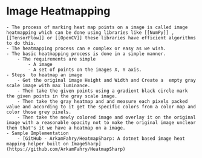 # Image Heatmapping
	- The process of marking heat map points on a image is called image heatmapping which can be done using libraries like [[NumPy]] , [[TensorFlow]] or [[OpenCV]] these libraries have efficient algorithms to do this.
	- The heatmapping process can e complex or easy as we wish.
	- The basic heatmapping process is done in a simple manner.
		- The requirements are simple
			- A image
			- A set of points on the images X, Y axis.
	- Steps  to heatmap an image
		- Get the original image Height and Width and Create a  empty gray scale image with max luminance.
		- Then take the given points using a gradient black circle mark the given points in the gray scale image.
		- Then take the gray heatmap and and measure each pixels packed value and according to it get the specific colors from a color map and color those grey pixels.
		- Then take the newly colored image and overlay it on the original image with a reasonable opacity not to make the original image unclear  then that's it we have a heatmap on a image.
	- Sample Implementation
		- [GitHub - ArkamFahry/HeatmapSharp: A dotnet based image heat mapping helper built on ImageSharp](https://github.com/ArkamFahry/HeatmapSharp)